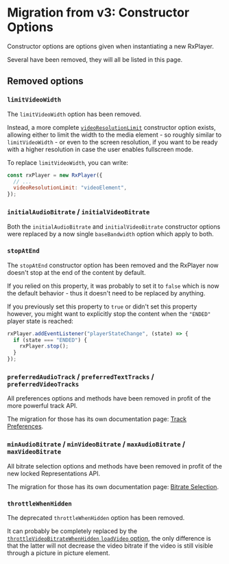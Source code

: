 # Migration from v3: Constructor Options

Constructor options are options given when instantiating a new RxPlayer.

Several have been removed, they will all be listed in this page.

## Removed options

### `limitVideoWidth`

The `limitVideoWidth` option has been removed.

Instead, a more complete [`videoResolutionLimit`](../../api/Creating_a_Player.md)
constructor option exists, allowing either to limit the width to the media
element - so roughly similar to `limitVideoWidth` - or even to the screen
resolution, if you want to be ready with a higher resolution in case the user
enables fullscreen mode.

To replace `limitVideoWidth`, you can write:
```js
const rxPlayer = new RxPlayer({
  // ...
  videoResolutionLimit: "videoElement",
});
```


### `initialAudioBitrate` / `initialVideoBitrate`

Both the `initialAudioBitrate` and `initialVideoBitrate` constructor options
were replaced by a now single `baseBandwidth` option which apply to both.

### `stopAtEnd`

The `stopAtEnd` constructor option has been removed and the RxPlayer now doesn't
stop at the end of the content by default.

If you relied on this property, it was probably to set it to `false` which is
now the default behavior - thus it doesn't need to be replaced by anything.

If you previously set this property to `true` or didn't set this property
however, you might want to explicitly stop the content when the `"ENDED"` player
state is reached:
```js
rxPlayer.addEventListener("playerStateChange", (state) => {
  if (state === "ENDED") {
    rxPlayer.stop();
  }
});
```

### `preferredAudioTrack` / `preferredTextTracks` / `preferredVideoTracks`

All preferences options and methods have been removed in profit of the
more powerful track API.

The migration for those has its own documentation page:
[Track Preferences](./Preferences.md).

### `minAudioBitrate` / `minVideoBitrate` / `maxAudioBitrate` / `maxVideoBitrate`

All bitrate selection options and methods have been removed in profit of the new
locked Representations API.

The migration for those has its own documentation page:
[Bitrate Selection](./Bitrate_Selection.md).

### `throttleWhenHidden`

The deprecated `throttleWhenHidden` option has been removed.

It can probably be completely replaced by the [`throttleVideoBitrateWhenHidden`
`loadVideo` option](../../api/Creating_a_Player.md#throttlevideobitratewhenhidden),
the only difference is that the latter will not decrease the video bitrate if
the video is still visible through a picture in picture element.
